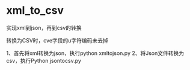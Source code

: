 # xml_to_csv
实现xml到json，再到csv的转换


转换为CSV时，cve字段的u字符编码未去掉


1、首先将xml转换为json，执行python xmltojson.py
2、将Json文件转换为csv，执行Python jsontocsv.py
